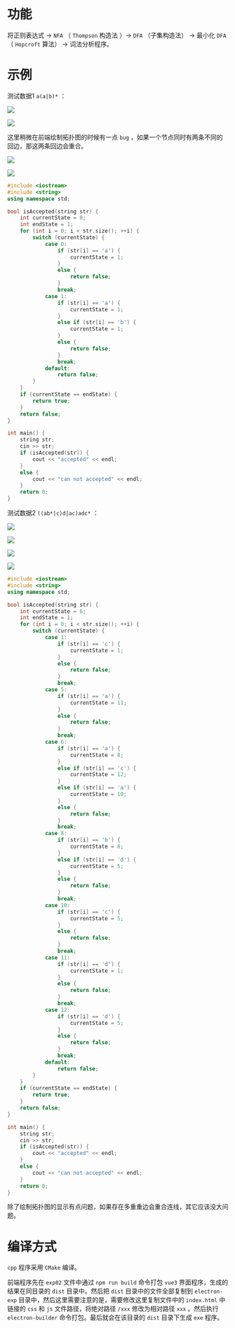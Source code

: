 # 功能

将正则表达式 ->  `NFA` （ `Thompson` 构造法 ）-> `DFA` （子集构造法） -> 最小化 `DFA` （ `Hopcroft` 算法） -> 词法分析程序。

# 示例

测试数据1 `a(a|b)*` ：

![](../../imgs/1697643252048.png)

![](../../imgs/1697643314424.png)


这里稍微在前端绘制拓扑图的时候有一点 `bug` ，如果一个节点同时有两条不同的回边，那这两条回边会重合。

![](../../imgs/1697643354779.png)

![](../../imgs/1697645436040.png)

```cpp
#include <iostream>
#include <string>
using namespace std;

bool isAccepted(string str) {
    int currentState = 0;
    int endState = 1;
    for (int i = 0; i < str.size(); ++i) {
        switch (currentState) {
            case 0:
                if (str[i] == 'a') {
                    currentState = 1;
                }
                else {
                    return false;
                }
                break;
            case 1:
                if (str[i] == 'a') {
                    currentState = 1;
                }
                else if (str[i] == 'b') {
                    currentState = 1;
                }
                else {
                    return false;
                }
                break;
            default:
                return false;
        }
    }
    if (currentState == endState) {
        return true;
    }
    return false;
}

int main() {
    string str;
    cin >> str;
    if (isAccepted(str)) {
        cout << "accepted" << endl;
    }
    else {
        cout << "can not accepted" << endl;
    }
    return 0;
}
```

测试数据2 `((ab*|c)d|ac)adc*` ：

![](../../imgs/1697643115372.png)

![](../../imgs/1697643152744.png)

![](../../imgs/1697643169739.png)


![](../../imgs/1697643183071.png)

```cpp
#include <iostream>
#include <string>
using namespace std;

bool isAccepted(string str) {
    int currentState = 6;
    int endState = 1;
    for (int i = 0; i < str.size(); ++i) {
        switch (currentState) {
            case 1:
                if (str[i] == 'c') {
                    currentState = 1;
                }
                else {
                    return false;
                }
                break;
            case 5:
                if (str[i] == 'a') {
                    currentState = 11;
                }
                else {
                    return false;
                }
                break;
            case 6:
                if (str[i] == 'a') {
                    currentState = 8;
                }
                else if (str[i] == 'c') {
                    currentState = 12;
                }
                else if (str[i] == 'a') {
                    currentState = 10;
                }
                else {
                    return false;
                }
                break;
            case 8:
                if (str[i] == 'b') {
                    currentState = 8;
                }
                else if (str[i] == 'd') {
                    currentState = 5;
                }
                else {
                    return false;
                }
                break;
            case 10:
                if (str[i] == 'c') {
                    currentState = 5;
                }
                else {
                    return false;
                }
                break;
            case 11:
                if (str[i] == 'd') {
                    currentState = 1;
                }
                else {
                    return false;
                }
                break;
            case 12:
                if (str[i] == 'd') {
                    currentState = 5;
                }
                else {
                    return false;
                }
                break;
            default:
                return false;
        }
    }
    if (currentState == endState) {
        return true;
    }
    return false;
}

int main() {
    string str;
    cin >> str;
    if (isAccepted(str)) {
        cout << "accepted" << endl;
    }
    else {
        cout << "can not accepted" << endl;
    }
    return 0;
}
```


除了绘制拓扑图的显示有点问题，如果存在多重重边会重合连线，其它应该没大问题。


# 编译方式

`cpp` 程序采用 `CMake` 编译。

前端程序先在 `exp02` 文件中通过 `npm run build` 命令打包 `vue3` 界面程序，生成的结果在同目录的 `dist` 目录中。然后把 `dist` 目录中的文件全部复制到 `electron-exp` 目录中，然后这里需要注意的是，需要修改这里复制文件中的 `index.html` 中链接的 `css` 和 `js` 文件路径，将绝对路径 `/xxx` 修改为相对路径 `xxx` 。然后执行 `electron-builder` 命令打包。最后就会在该目录的 `dist` 目录下生成 `exe` 程序。

